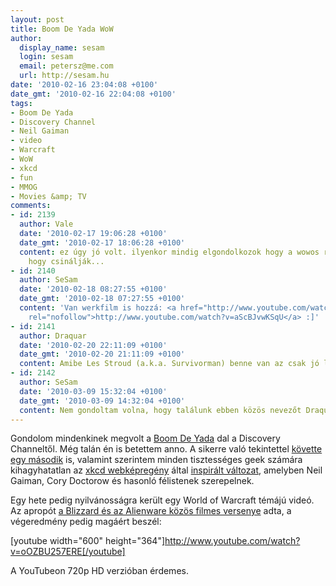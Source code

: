 ```yaml
---
layout: post
title: Boom De Yada WoW
author:
  display_name: sesam
  login: sesam
  email: petersz@me.com
  url: http://sesam.hu
date: '2010-02-16 23:04:08 +0100'
date_gmt: '2010-02-16 22:04:08 +0100'
tags:
- Boom De Yada
- Discovery Channel
- Neil Gaiman
- video
- Warcraft
- WoW
- xkcd
- fun
- MMOG
- Movies &amp; TV
comments:
- id: 2139
  author: Vale
  date: '2010-02-17 19:06:28 +0100'
  date_gmt: '2010-02-17 18:06:28 +0100'
  content: ez úgy jó volt. ilyenkor mindig elgondolkozok hogy a wowos részeket ugyan
    hogy csinálják...
- id: 2140
  author: SeSam
  date: '2010-02-18 08:27:55 +0100'
  date_gmt: '2010-02-18 07:27:55 +0100'
  content: 'Van werkfilm is hozzá: <a href="http://www.youtube.com/watch?v=aScBJvwKSqU"
    rel="nofollow">http://www.youtube.com/watch?v=aScBJvwKSqU</a> :]'
- id: 2141
  author: Draquar
  date: '2010-02-20 22:11:09 +0100'
  date_gmt: '2010-02-20 21:11:09 +0100'
  content: Amibe Les Stroud (a.k.a. Survivorman) benne van az csak jó lehet... :o)
- id: 2142
  author: SeSam
  date: '2010-03-09 15:32:04 +0100'
  date_gmt: '2010-03-09 14:32:04 +0100'
  content: Nem gondoltam volna, hogy találunk ebben közös nevezőt Draquar. :)
---
```


Gondolom mindenkinek megvolt a [Boom De Yada](http://www.youtube.com/watch?v=at_f98qOGY0) dal a Discovery Channeltől. Még talán én is betettem anno. A sikerre való tekintettel [követte egy második](http://www.youtube.com/watch?v=a0jZzBEKIMc) is, valamint szerintem minden tisztességes geek számára kihagyhatatlan az [xkcd webképregény](http://xkcd.com) által [inspirált változat](http://www.olganunes.com/xkcd), amelyben Neil Gaiman, Cory Doctorow és hasonló félistenek szerepelnek.

Egy hete pedig nyilvánosságra került egy World of Warcraft témájú videó. Az apropót [a Blizzard és az Alienware közös filmes versenye](http://www.wow-europe.com/en/contests/alienware-2010) adta, a végeredmény pedig magáért beszél:

[youtube width="600" height="364"]http://www.youtube.com/watch?v=oOZBU257ERE[/youtube]

A YouTubeon 720p HD verzióban érdemes.
